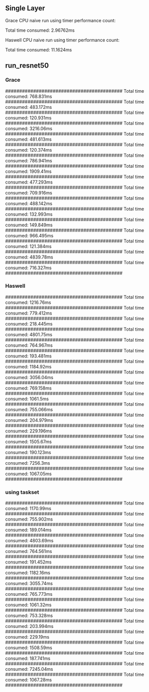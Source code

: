 ## Single Layer

Grace CPU naive run using timer performance count:

Total time consumed: 2.96762ms

Haswell CPU naive run using timer performance count:

Total time consumed: 11.1624ms


## run_resnet50

### Grace


##########################################
Total time consumed: 768.831ms
##########################################
Total time consumed: 483.172ms
##########################################
Total time consumed: 120.931ms
##########################################
Total time consumed: 3216.06ms
##########################################
Total time consumed: 481.613ms
##########################################
Total time consumed: 120.374ms
##########################################
Total time consumed: 786.941ms
##########################################
Total time consumed: 1909.41ms
##########################################
Total time consumed: 477.293ms
##########################################
Total time consumed: 709.916ms
##########################################
Total time consumed: 488.142ms
##########################################
Total time consumed: 132.993ms
##########################################
Total time consumed: 149.849ms
##########################################
Total time consumed: 966.495ms
##########################################
Total time consumed: 121.384ms
##########################################
Total time consumed: 4839.78ms
##########################################
Total time consumed: 716.327ms
##########################################

### Haswell

##########################################
Total time consumed: 1216.76ms
##########################################
Total time consumed: 779.412ms
##########################################
Total time consumed: 218.445ms
##########################################
Total time consumed: 4801.75ms
##########################################
Total time consumed: 764.967ms
##########################################
Total time consumed: 193.481ms
##########################################
Total time consumed: 1184.92ms
##########################################
Total time consumed: 3056.04ms
##########################################
Total time consumed: 769.158ms
##########################################
Total time consumed: 1061.5ms
##########################################
Total time consumed: 755.066ms
##########################################
Total time consumed: 204.979ms
##########################################
Total time consumed: 229.196ms
##########################################
Total time consumed: 1505.67ms
##########################################
Total time consumed: 190.123ms
##########################################
Total time consumed: 7256.3ms
##########################################
Total time consumed: 1067.05ms
##########################################


### using taskset
##########################################
Total time consumed: 1170.99ms
##########################################
Total time consumed: 755.902ms
##########################################
Total time consumed: 189.014ms
##########################################
Total time consumed: 4803.69ms
##########################################
Total time consumed: 764.561ms
##########################################
Total time consumed: 191.452ms
##########################################
Total time consumed: 1182.16ms
##########################################
Total time consumed: 3055.74ms
##########################################
Total time consumed: 765.773ms
##########################################
Total time consumed: 1061.32ms
##########################################
Total time consumed: 753.328ms
##########################################
Total time consumed: 203.994ms
##########################################
Total time consumed: 229.19ms
##########################################
Total time consumed: 1508.59ms
##########################################
Total time consumed: 187.741ms
##########################################
Total time consumed: 7245.04ms
##########################################
Total time consumed: 1067.28ms
##########################################